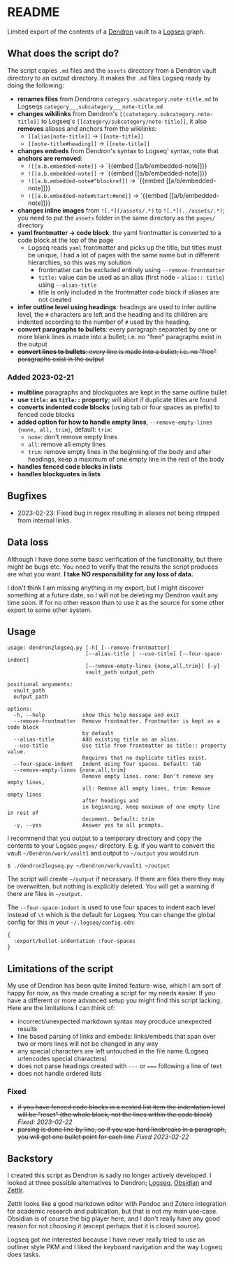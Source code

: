 # README

Limited export of the contents of a [Dendron](https://www.dendron.so) vault to a [Logseq](https://logseq.com) graph.


## What does the script do?

The script copies `.md` files and the `assets` directory from a Dendron vault directory to an output directory. It makes the `.md` files Logseq ready by doing the following:

- **renames files** from Dendrons `category.subcategory.note-title.md` to Logseqs `category___subcategory___note-title.md`
- **changes wikilinks** from Dendron's `[[catetegory.subcategory.note-title]]` to Logseq's `[[category/subcategory/note-title]]`, it also **removes** aliases and anchors from the wikilinks:
    - `[[alias|note-title]]` -> `[[note-title]]`
    - `[[note-title#heading]]` -> `[[note-title]]`
- **changes embeds** from Dendron's syntax to Logseq' syntax, note that **anchors are removed**:
    - `![[a.b.embedded-note]]` -> `{{embed [[a/b/embedded-note]]}}
    - `![[a.b.embedded-note]]` -> `{{embed [[a/b/embedded-note]]}}
    - `![[a.b.embedded-note#^blockref]]` -> `{{embed [[a/b/embedded-note]]}}
    - `![[a.b.embedded-note#start:#end]]` -> `{{embed [[a/b/embedded-note]]}}
- **changes inline images** from `![.*](/assets/.*)` to `![.*](../assets/.*)`; you need to put the `assets` folder in the same directory as the `pages/` directory
- **yaml frontmatter -> code block**: the yaml frontmatter is converted to a code block at the top of the page
    - Logseq reads `yaml` frontmatter and picks up the title, but titles must be unique, I had a lot of pages with the same name but in different hierarchies, so this was my solution
        - frontmatter can be excluded entirely using `--remove-frontmatter`
        - `title:` value can be used as an alias (first node - `alias:: title`) using `--alias-title`
        - title is only included in the frontmatter code block if aliases are not created
- **infer outline level using headings**: headings are used to infer outline level, the `#` characters are left and the heading and its children are indented according to the number of `#` used by the heading.
- **convert paragraphs to bullets**: every paragraph separated by one or more blank lines is made into a bullet; i.e. no "free" paragraphs exist in the output
- ~~**convert lines to bullets**: every line is made into a bullet; i.e. no "free" paragraphs exist in the output~~


### Added 2023-02-21

- **multiline** paragraphs and blockquotes are kept in the same outline bullet
- **use `title:` as `title::` property**; will abort if duplicate titles are found
- **converts indented code blocks** (using tab or four spaces as prefix) to fenced code blocks
- **added option for how to handle empty lines**, `--remove-empty-lines {none, all, trim}`, default: `trim`:
    - `none`: don't remove empty lines
    - `all`: remove all empty lines
    - `trim`: remove empty lines in the beginning of the body and after headings, keep a maximum of one empty line in the rest of the body
- **handles fenced code blocks in lists**
- **handles blockquotes in lists**


## Bugfixes

- 2023-02-23: Fixed bug in regex resulting in aliases not being stripped from internal links.


## Data loss

Although I have done some basic verification of the functionality, but there might be bugs etc. You need to verify that the results the script produces are what you want. **I take NO responsibility for any loss of data.**

I don't think I am missing anything in my export, but I might discover something at a future date, so I will not be deleting my Dendron vault any time soon. If for no other reason than to use it as the source for some other export to some other system.


## Usage

```
usage: dendron2logseq.py [-h] [--remove-frontmatter]
                         [--alias-title | --use-title] [--four-space-indent] 
                         [--remove-empty-lines {none,all,trim}] [-y]
                         vault_path output_path

positional arguments:
  vault_path
  output_path

options:
  -h, --help            show this help message and exit
  --remove-frontmatter  Remove frontmatter. Frontmatter is kept as a code block 
                        by default
  --alias-title         Add existing title as an alias.
  --use-title           Use title from frontmatter as title:: property value. 
                        Requires that no duplicate titles exist.
  --four-space-indent   Indent using four spaces. Default: tab
  --remove-empty-lines {none,all,trim}
                        Remove empty lines. none: Don't remove any empty lines, 
                        all: Remove all empty lines, trim: Remove empty lines 
                        after headings and
                        in beginning, keep maximum of one empty line in rest of 
                        document. Default: trim
  -y, --yes             Answer yes to all prompts.
```

I recommend that you output to a temporary directory and copy the contents to your Logsec `pages/` directory. E.g. if you want to convert the vault `~/Dendron/work/vault1` and output to `~/output` you would run

```
$ ./dendron2logseq.py ~/Dendron/work/vault1 ~/output
```

The script will create `~/output` if necessary. If there are files there they may be overwritten, but nothing is explicitly deleted. You will get a warning if there are files in `~/output`.

The `--four-space-indent` is used to use four spaces to indent each level instead of `\t` which is the default for Logseq. You can change the global config for this in your `~/.logseq/config.edn`:

```edn
{
  :export/bullet-indentation :four-spaces
}
```


## Limitations of the script

My use of Dendron has been quite limited feature-wise, which I am sort of happy for now, as this made creating a script for my needs easier. If you have a different or more advanced setup you might find this script lacking. Here are the limitations I can think of:

- incorrect/unexpected markdown syntax may procduce unexpected results
- line based parsing of links and embeds: links/embeds that span over two or more lines will not be changed in any way
- any special characters are left untouched in the file name (Logseq urlencodes special characters)
- does not parse headings created with `---` or `===` following a line of text
- does not handle ordered lists


### Fixed

- ~~if you have fenced code blocks in a nested list item the indentation level will be "reset" (the whole block, not the lines within the code block)~~ *Fixed: 2023-02-22*
- ~~parsing is done line by line, so if you use hard linebreaks in a paragraph, you will get one bullet point for each line~~ *Fixed 2023-02-22*


## Backstory

I created this script as Dendron is sadly no longer actively developed. I looked at three possible alternatives to Dendron; [Logseq](https://logseq.com), [Obsidian](https://obsidian.md/) and [Zettlr](https://www.zettlr.com/).

Zettlr looks like a good markdown editor with Pandoc and Zotero integration for academic research and publication, but that is not my main use-case. Obsidian is of course the big player here, and I don't really have any good reason for not choosing it (except perhaps that it is closed source).

Logseq got me interested because I have never really tried to use an outliner style PKM and I liked the keyboard navigation and the way Logseq does tasks.

